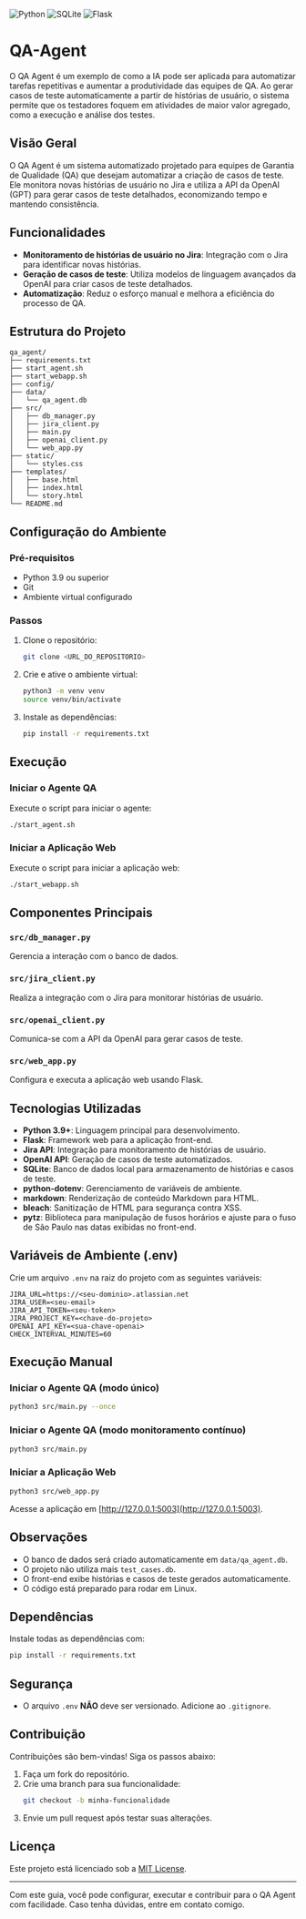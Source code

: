 <!-- Badges de tecnologias utilizadas -->
<p align="left">
  <img src="https://img.shields.io/badge/python-3776AB?style=for-the-badge&logo=python&logoColor=white" alt="Python"/>
  <img src="https://img.shields.io/badge/sqlite-003B57?style=for-the-badge&logo=sqlite&logoColor=white" alt="SQLite"/>
  <img src="https://img.shields.io/badge/flask-000000?style=for-the-badge&logo=flask&logoColor=white" alt="Flask"/>
</p>

# QA-Agent
O QA Agent é um exemplo de como a IA pode ser aplicada para automatizar tarefas repetitivas e aumentar a produtividade das equipes de QA.
Ao gerar casos de teste automaticamente a partir de histórias de usuário, o sistema permite que os testadores foquem em atividades de maior
valor agregado, como a execução e análise dos testes.

## Visão Geral
O QA Agent é um sistema automatizado projetado para equipes de Garantia de Qualidade (QA) que desejam automatizar a criação de casos de teste. Ele monitora novas histórias de usuário no Jira e utiliza a API da OpenAI (GPT) para gerar casos de teste detalhados, economizando tempo e mantendo consistência.

## Funcionalidades
- **Monitoramento de histórias de usuário no Jira**: Integração com o Jira para identificar novas histórias.
- **Geração de casos de teste**: Utiliza modelos de linguagem avançados da OpenAI para criar casos de teste detalhados.
- **Automatização**: Reduz o esforço manual e melhora a eficiência do processo de QA.

## Estrutura do Projeto
```
qa_agent/
├── requirements.txt
├── start_agent.sh
├── start_webapp.sh
├── config/
├── data/
│   └── qa_agent.db
├── src/
│   ├── db_manager.py
│   ├── jira_client.py
│   ├── main.py
│   ├── openai_client.py
│   └── web_app.py
├── static/
│   └── styles.css
├── templates/
│   ├── base.html
│   ├── index.html
│   └── story.html
└── README.md
```

## Configuração do Ambiente

### Pré-requisitos
- Python 3.9 ou superior
- Git
- Ambiente virtual configurado

### Passos
1. Clone o repositório:
   ```bash
   git clone <URL_DO_REPOSITORIO>
   ```
2. Crie e ative o ambiente virtual:
   ```bash
   python3 -m venv venv
   source venv/bin/activate
   ```
3. Instale as dependências:
   ```bash
   pip install -r requirements.txt
   ```

## Execução

### Iniciar o Agente QA
Execute o script para iniciar o agente:
```bash
./start_agent.sh
```

### Iniciar a Aplicação Web
Execute o script para iniciar a aplicação web:
```bash
./start_webapp.sh
```

## Componentes Principais

### `src/db_manager.py`
Gerencia a interação com o banco de dados.

### `src/jira_client.py`
Realiza a integração com o Jira para monitorar histórias de usuário.

### `src/openai_client.py`
Comunica-se com a API da OpenAI para gerar casos de teste.

### `src/web_app.py`
Configura e executa a aplicação web usando Flask.

## Tecnologias Utilizadas
- **Python 3.9+**: Linguagem principal para desenvolvimento.
- **Flask**: Framework web para a aplicação front-end.
- **Jira API**: Integração para monitoramento de histórias de usuário.
- **OpenAI API**: Geração de casos de teste automatizados.
- **SQLite**: Banco de dados local para armazenamento de histórias e casos de teste.
- **python-dotenv**: Gerenciamento de variáveis de ambiente.
- **markdown**: Renderização de conteúdo Markdown para HTML.
- **bleach**: Sanitização de HTML para segurança contra XSS.
- **pytz**: Biblioteca para manipulação de fusos horários e ajuste para o fuso de São Paulo nas datas exibidas no front-end.

## Variáveis de Ambiente (.env)
Crie um arquivo `.env` na raiz do projeto com as seguintes variáveis:
```
JIRA_URL=https://<seu-dominio>.atlassian.net
JIRA_USER=<seu-email>
JIRA_API_TOKEN=<seu-token>
JIRA_PROJECT_KEY=<chave-do-projeto>
OPENAI_API_KEY=<sua-chave-openai>
CHECK_INTERVAL_MINUTES=60
```

## Execução Manual

### Iniciar o Agente QA (modo único)
```bash
python3 src/main.py --once
```

### Iniciar o Agente QA (modo monitoramento contínuo)
```bash
python3 src/main.py
```

### Iniciar a Aplicação Web
```bash
python3 src/web_app.py
```

Acesse a aplicação em [http://127.0.0.1:5003](http://127.0.0.1:5003).

## Observações
- O banco de dados será criado automaticamente em `data/qa_agent.db`.
- O projeto não utiliza mais `test_cases.db`.
- O front-end exibe histórias e casos de teste gerados automaticamente.
- O código está preparado para rodar em Linux.

## Dependências
Instale todas as dependências com:
```bash
pip install -r requirements.txt
```

## Segurança
- O arquivo `.env` **NÃO** deve ser versionado. Adicione ao `.gitignore`.

## Contribuição
Contribuições são bem-vindas! Siga os passos abaixo:
1. Faça um fork do repositório.
2. Crie uma branch para sua funcionalidade:
   ```bash
   git checkout -b minha-funcionalidade
   ```
3. Envie um pull request após testar suas alterações.

## Licença
Este projeto está licenciado sob a [MIT License](LICENSE).

---

Com este guia, você pode configurar, executar e contribuir para o QA Agent com facilidade. Caso tenha dúvidas, entre em contato comigo.
